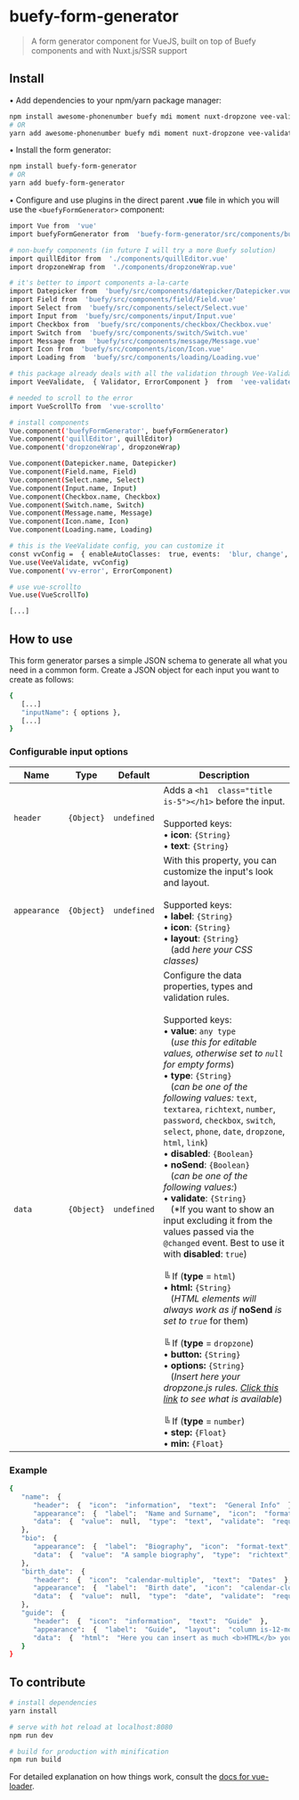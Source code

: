 
# buefy-form-generator

> A form generator component for VueJS, built on top of Buefy components and with Nuxt.js/SSR support

## Install

• Add dependencies to your npm/yarn package manager:

``` bash
npm install awesome-phonenumber buefy mdi moment nuxt-dropzone vee-validate vue-quill-editor vue-scrollto
# OR
yarn add awesome-phonenumber buefy mdi moment nuxt-dropzone vee-validate vue-quill-editor vue-scrollto
```

• Install the form generator:

``` bash
npm install buefy-form-generator
# OR
yarn add buefy-form-generator
```

• Configure and use plugins in the direct parent **.vue** file in which you will use the `<buefyFormGenerator>` component:

``` bash
import Vue from  'vue'
import buefyFormGenerator from  'buefy-form-generator/src/components/buefy-form-generator.vue'

# non-buefy components (in future I will try a more Buefy solution)
import quillEditor from  './components/quillEditor.vue'
import dropzoneWrap from  './components/dropzoneWrap.vue'

# it's better to import components a-la-carte
import Datepicker from  'buefy/src/components/datepicker/Datepicker.vue'
import Field from  'buefy/src/components/field/Field.vue'
import Select from  'buefy/src/components/select/Select.vue'
import Input from  'buefy/src/components/input/Input.vue'
import Checkbox from  'buefy/src/components/checkbox/Checkbox.vue'
import Switch from  'buefy/src/components/switch/Switch.vue'
import Message from  'buefy/src/components/message/Message.vue'
import Icon from  'buefy/src/components/icon/Icon.vue'
import Loading from  'buefy/src/components/loading/Loading.vue'

# this package already deals with all the validation through Vee-Validate
import VeeValidate,  { Validator, ErrorComponent }  from  'vee-validate'

# needed to scroll to the error
import VueScrollTo from  'vue-scrollto'

# install components
Vue.component('buefyFormGenerator', buefyFormGenerator)
Vue.component('quillEditor', quillEditor)
Vue.component('dropzoneWrap', dropzoneWrap)

Vue.component(Datepicker.name, Datepicker)
Vue.component(Field.name, Field)
Vue.component(Select.name, Select)
Vue.component(Input.name, Input)
Vue.component(Checkbox.name, Checkbox)
Vue.component(Switch.name, Switch)
Vue.component(Message.name, Message)
Vue.component(Icon.name, Icon)
Vue.component(Loading.name, Loading)

# this is the VeeValidate config, you can customize it
const vvConfig =  { enableAutoClasses:  true, events:  'blur, change', errorBagName:  'vErrors'  }
Vue.use(VeeValidate, vvConfig)
Vue.component('vv-error', ErrorComponent)

# use vue-scrollto
Vue.use(VueScrollTo)

[...]

```

## How to use

This form generator parses a simple JSON schema to generate all what you need in a common form.
Create a JSON object for each input you want to create as follows:

``` bash
{
   [...]
   "inputName": { options },
   [...]
}
```

### Configurable input options

| Name | Type | Default | Description
|--|--|--|--|
|`header`|`{Object}`|`undefined`|Adds a `<h1  class="title is-5"></h1>` before the input. <br><br> Supported keys: <br>• **icon**: `{String}` <br> • **text**: `{String}` |
|`appearance`|`{Object}`|`undefined`|With this property, you can customize the input's look and layout. <br><br> Supported keys:<br> • **label**: `{String}` <br> • **icon**: `{String}` <br> • **layout**: `{String}` <br>&nbsp;&nbsp; (add *here your CSS classes)* |
|`data`|`{Object}`|`undefined`|Configure the data properties, types and validation rules. <br><br> Supported keys: <br> • **value**: `any type` <br> &nbsp;&nbsp; (*use this for editable values, otherwise set to `null` for empty forms*) <br> • **type**: `{String}` <br> &nbsp;&nbsp; (*can be one of the following values:* `text`, `textarea`, `richtext`, `number`, `password`, `checkbox`, `switch`, `select`, `phone`, `date`, `dropzone`, `html`, `link`)<br> • **disabled**: `{Boolean}`<br> • **noSend**: `{Boolean}`<br> &nbsp;&nbsp; (*can be one of the following values:*)<br> • **validate**: `{String}` <br> &nbsp;&nbsp; (*If you want to show an input excluding it from the values passed via the `@changed` event. Best to use it with **disabled**: `true`) <br> <br> ╚ If (**type** = `html`) <br> • **html:** `{String}` <br> &nbsp;&nbsp; (*HTML elements will always work as if* **noSend** *is set to `true`* for them) <br> <br> ╚ If (**type** = `dropzone`) <br> • **button:** `{String}` <br> • **options:** `{String}`<br> &nbsp;&nbsp; (*Insert here your dropzone.js rules. [Click this link](http://www.dropzonejs.com/#configuration) to see what is available*)  <br><br> ╚ If (**type** = `number`) <br> • **step:** `{Float}` <br> • **min:** `{Float}`

### Example

``` bash
{
   "name":  {
      "header":  {  "icon":  "information",  "text":  "General Info"  },
      "appearance":  {  "label":  "Name and Surname",  "icon":  "format-text",  "layout":  "column is-12-mobile is-6-tablet is-6-desktop is-6-widescreen"  },
      "data":  {  "value":  null,  "type":  "text",  "validate":  "required|min:3"  }
   },
   "bio":  {
      "appearance":  {  "label":  "Biography",  "icon":  "format-text",  "layout":  "column is-12-mobile is-6-tablet is-6-desktop is-6-widescreen"  },
      "data":  {  "value":  "A sample biography",  "type":  "richtext",  "validate":  "required|min:20"  }
   },
   "birth_date":  {
      "header":  {  "icon":  "calendar-multiple",  "text":  "Dates"  },
      "appearance":  {  "label":  "Birth date",  "icon":  "calendar-clock",  "layout":  "column is-12-mobile is-6-tablet is-6-desktop is-6-widescreen"  },
      "data":  {  "value":  null,  "type":  "date",  "validate":  "required|date_format:DD/MM/YYYY"  }
   },
   "guide":  {
      "header":  {  "icon":  "information",  "text":  "Guide"  },
      "appearance":  {  "label":  "Guide",  "layout":  "column is-12-mobile is-6-tablet is-6-desktop is-6-widescreen"  },
      "data":  {  "html":  "Here you can insert as much <b>HTML</b> you wish. Any tag whatsoever.",  "type":  "html"  }
   }
}
```

## To contribute

``` bash
# install dependencies
yarn install

# serve with hot reload at localhost:8080
npm run dev

# build for production with minification
npm run build
```

For detailed explanation on how things work, consult the [docs for vue-loader](http://vuejs.github.io/vue-loader).

